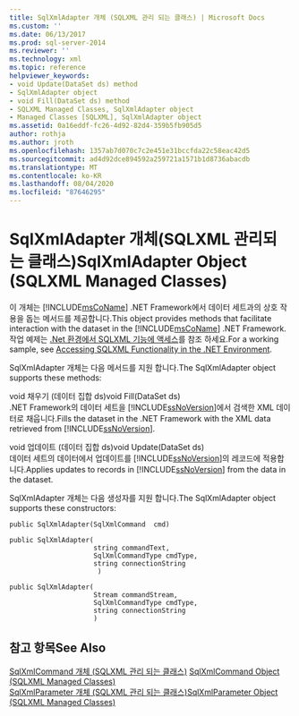 ```yaml
---
title: SqlXmlAdapter 개체 (SQLXML 관리 되는 클래스) | Microsoft Docs
ms.custom: ''
ms.date: 06/13/2017
ms.prod: sql-server-2014
ms.reviewer: ''
ms.technology: xml
ms.topic: reference
helpviewer_keywords:
- void Update(DataSet ds) method
- SqlXmlAdapter object
- void Fill(DataSet ds) method
- SQLXML Managed Classes, SqlXmlAdapter object
- Managed Classes [SQLXML], SqlXmlAdapter object
ms.assetid: 0a16eddf-fc26-4d92-82d4-359b5fb905d5
author: rothja
ms.author: jroth
ms.openlocfilehash: 1357ab7d070c7c2e451e31bccfda22c58eac42d5
ms.sourcegitcommit: ad4d92dce894592a259721a1571b1d8736abacdb
ms.translationtype: MT
ms.contentlocale: ko-KR
ms.lasthandoff: 08/04/2020
ms.locfileid: "87646295"
---
```

# <a name="sqlxmladapter-object-sqlxml-managed-classes"></a><span data-ttu-id="90fba-102">SqlXmlAdapter 개체(SQLXML 관리되는 클래스)</span><span class="sxs-lookup"><span data-stu-id="90fba-102">SqlXmlAdapter Object (SQLXML Managed Classes)</span></span>
  <span data-ttu-id="90fba-103">이 개체는 [!INCLUDE[msCoName](../../../includes/msconame-md.md)] .NET Framework에서 데이터 세트과의 상호 작용을 돕는 메서드를 제공합니다.</span><span class="sxs-lookup"><span data-stu-id="90fba-103">This object provides methods that facilitate interaction with the dataset in the [!INCLUDE[msCoName](../../../includes/msconame-md.md)] .NET Framework.</span></span> <span data-ttu-id="90fba-104">작업 예제는 [.Net 환경에서 SQLXML 기능에 액세스](accessing-sqlxml-functionality-in-the-net-environment.md)를 참조 하세요.</span><span class="sxs-lookup"><span data-stu-id="90fba-104">For a working sample, see [Accessing SQLXML Functionality in the .NET Environment](accessing-sqlxml-functionality-in-the-net-environment.md).</span></span>  
  
 <span data-ttu-id="90fba-105">SqlXmlAdapter 개체는 다음 메서드를 지원 합니다.</span><span class="sxs-lookup"><span data-stu-id="90fba-105">The SqlXmlAdapter object supports these methods:</span></span>  
  
 <span data-ttu-id="90fba-106">void 채우기 (데이터 집합 ds)</span><span class="sxs-lookup"><span data-stu-id="90fba-106">void Fill(DataSet ds)</span></span>  
 <span data-ttu-id="90fba-107">.NET Framework의 데이터 세트을 [!INCLUDE[ssNoVersion](../../../includes/ssnoversion-md.md)]에서 검색한 XML 데이터로 채웁니다.</span><span class="sxs-lookup"><span data-stu-id="90fba-107">Fills the dataset in the .NET Framework with the XML data retrieved from [!INCLUDE[ssNoVersion](../../../includes/ssnoversion-md.md)].</span></span>  
  
 <span data-ttu-id="90fba-108">void 업데이트 (데이터 집합 ds)</span><span class="sxs-lookup"><span data-stu-id="90fba-108">void Update(DataSet ds)</span></span>  
 <span data-ttu-id="90fba-109">데이터 세트의 데이터에서 업데이트를 [!INCLUDE[ssNoVersion](../../../includes/ssnoversion-md.md)]의 레코드에 적용합니다.</span><span class="sxs-lookup"><span data-stu-id="90fba-109">Applies updates to records in [!INCLUDE[ssNoVersion](../../../includes/ssnoversion-md.md)] from the data in the dataset.</span></span>  
  
 <span data-ttu-id="90fba-110">SqlXmlAdapter 개체는 다음 생성자를 지원 합니다.</span><span class="sxs-lookup"><span data-stu-id="90fba-110">The SqlXmlAdapter object supports these constructors:</span></span>  
  
```  
public SqlXmlAdapter(SqlXmlCommand  cmd)   
  
public SqlXmlAdapter(  
                     string commandText,   
                     SqlXmlCommandType cmdType,   
                     string connectionString  
                      )   
  
public SqlXmlAdapter(  
                     Stream commandStream,   
                     SqlXmlCommandType cmdType,   
                     string connectionString  
                     )   
```  
  
## <a name="see-also"></a><span data-ttu-id="90fba-111">참고 항목</span><span class="sxs-lookup"><span data-stu-id="90fba-111">See Also</span></span>  
 <span data-ttu-id="90fba-112">[SqlXmlCommand 개체 &#40;SQLXML 관리 되는 클래스&#41;](sqlxml-4-0-net-framework-support-managed-classes.md) </span><span class="sxs-lookup"><span data-stu-id="90fba-112">[SqlXmlCommand Object &#40;SQLXML Managed Classes&#41;](sqlxml-4-0-net-framework-support-managed-classes.md) </span></span>  
 [<span data-ttu-id="90fba-113">SqlXmlParameter 개체 &#40;SQLXML 관리 되는 클래스&#41;</span><span class="sxs-lookup"><span data-stu-id="90fba-113">SqlXmlParameter Object &#40;SQLXML Managed Classes&#41;</span></span>](sqlxml-managed-classes-sqlxmlparameter-object.md)  
  
  
